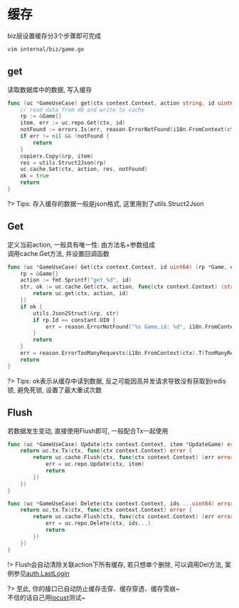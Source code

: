 # 缓存


biz层设置缓存分3个步骤即可完成

```bash
vim internal/biz/game.go
```


## get


读取数据库中的数据, 写入缓存
```go
func (uc *GameUseCase) get(ctx context.Context, action string, id uint64) (res string, ok bool) {
	// read data from db and write to cache
	rp := &Game{}
	item, err := uc.repo.Get(ctx, id)
	notFound := errors.Is(err, reason.ErrorNotFound(i18n.FromContext(ctx).T(RecordNotFound)))
	if err != nil && !notFound {
		return
	}
	copierx.Copy(&rp, item)
	res = utils.Struct2Json(rp)
	uc.cache.Set(ctx, action, res, notFound)
	ok = true
	return
}
```

?> Tips: 存入缓存的数据一般是json格式, 这里用到了utils.Struct2Json


## Get

定义当前action, 一般具有唯一性: 由方法名+参数组成  
调用cache.Get方法, 并设置回调函数

```go
func (uc *GameUseCase) Get(ctx context.Context, id uint64) (rp *Game, err error) {
	rp = &Game{}
	action := fmt.Sprintf("get_%d", id)
	str, ok := uc.cache.Get(ctx, action, func(ctx context.Context) (string, bool) {
		return uc.get(ctx, action, id)
	})
	if ok {
		utils.Json2Struct(&rp, str)
		if rp.Id == constant.UI0 {
			err = reason.ErrorNotFound("%s Game.id: %d", i18n.FromContext(ctx).T(RecordNotFound), id)
		}
		return
	}
	err = reason.ErrorTooManyRequests(i18n.FromContext(ctx).T(TooManyRequests))
	return
}
```

?> Tips: ok表示从缓存中读到数据, 反之可能因高并发请求导致没有获取到redis锁, 避免死锁, 设置了最大重试次数


## Flush


若数据发生变动, 直接使用Flush即可, 一般配合Tx一起使用

```go
func (uc *GameUseCase) Update(ctx context.Context, item *UpdateGame) error {
	return uc.tx.Tx(ctx, func(ctx context.Context) error {
		return uc.cache.Flush(ctx, func(ctx context.Context) (err error) {
			err = uc.repo.Update(ctx, item)
			return
		})
	})
}

func (uc *GameUseCase) Delete(ctx context.Context, ids ...uint64) error {
	return uc.tx.Tx(ctx, func(ctx context.Context) error {
		return uc.cache.Flush(ctx, func(ctx context.Context) (err error) {
			err = uc.repo.Delete(ctx, ids...)
			return
		})
	})
}
```

!> Flush会自动清除关联action下所有缓存, 若只想单个删除, 可以调用Del方法, 案例参见[auth.LastLogin](https://github.com/go-cinch/auth/blob/dev/internal/biz/user.go#L275)

?> 至此, 你的接口已自动防止缓存击穿、缓存穿透、缓存雪崩~  
不信的话自己用[locust](https://locust.io)测试~